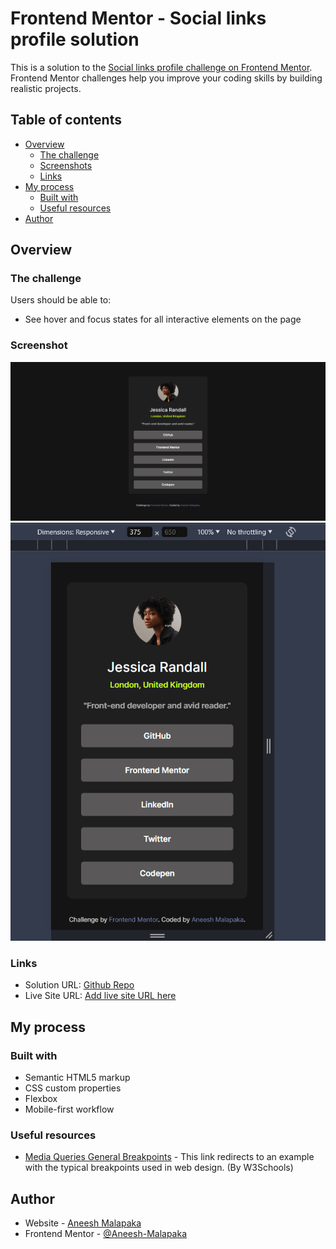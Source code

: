 # Frontend Mentor - Social links profile solution

This is a solution to the [Social links profile challenge on Frontend Mentor](https://www.frontendmentor.io/challenges/social-links-profile-UG32l9m6dQ). Frontend Mentor challenges help you improve your coding skills by building realistic projects.

## Table of contents

- [Overview](#overview)
  - [The challenge](#the-challenge)
  - [Screenshots](#screenshot)
  - [Links](#links)
- [My process](#my-process)
  - [Built with](#built-with)
  - [Useful resources](#useful-resources)
- [Author](#author)

## Overview

### The challenge

Users should be able to:

- See hover and focus states for all interactive elements on the page

### Screenshot

![](./assets/images/solution_web_design.png)
![](./assets/images/solution_mobile_design.PNG)

### Links

- Solution URL: [Github Repo](https://github.com/Aneesh-Malapaka/frontend-mentor-newbie-challenges/tree/main/social-links-profile-main)
- Live Site URL: [Add live site URL here](https://your-live-site-url.com)

## My process

### Built with

- Semantic HTML5 markup
- CSS custom properties
- Flexbox
- Mobile-first workflow

### Useful resources

- [Media Queries General Breakpoints](https://www.w3schools.com/css/tryit.asp?filename=tryresponsive_mediaquery_breakpoints) - This link redirects to an example with the typical breakpoints used in web design. (By W3Schools)

## Author

- Website - [Aneesh Malapaka](https://aneesh-malapaka-portfolio.netlify.app/)
- Frontend Mentor - [@Aneesh-Malapaka](https://www.frontendmentor.io/profile/Aneesh-Malapaka)
